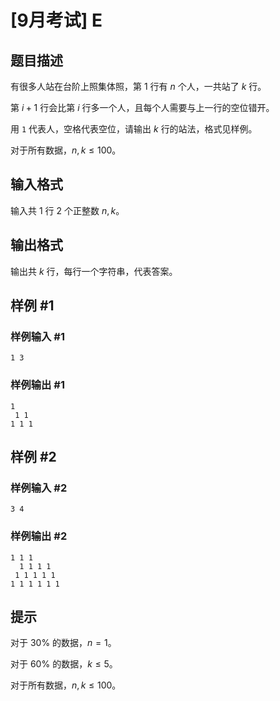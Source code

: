 # [9月考试] E

## 题目描述

有很多人站在台阶上照集体照，第 $1$ 行有 $n$ 个人，一共站了 $k$ 行。

第 $i+1$ 行会比第 $i$ 行多一个人，且每个人需要与上一行的空位错开。

用 `1` 代表人，空格代表空位，请输出 $k$ 行的站法，格式见样例。

对于所有数据，$n,k\leq 100$。

## 输入格式

输入共 $1$ 行 $2$ 个正整数 $n,k$。

## 输出格式

输出共 $k$ 行，每行一个字符串，代表答案。

## 样例 #1

### 样例输入 #1

```
1 3
```

### 样例输出 #1

```
1
 1 1
1 1 1
```

## 样例 #2

### 样例输入 #2

```
3 4
```

### 样例输出 #2

```
1 1 1
  1 1 1 1
 1 1 1 1 1
1 1 1 1 1 1
```

## 提示

对于 $30\%$ 的数据，$n=1$。

对于 $60\%$ 的数据，$k\leq 5$。

对于所有数据，$n,k\leq 100$。